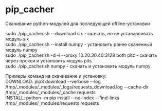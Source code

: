 # pip_cacher
Скачивание python-модулей для последующей offline-установки  

sudo ./pip_cacher.sh --download six		- скачать, но не устанавливать модуль six  
sudo ./pip_cacher.sh --install numpy		- установить ранее скаченный модуль numpy  
sudo ./pip_cacher.sh -d -i --proxy 10.20.30.40:3128	both pitz		- скачать через прокси и установить модуль pits  
sudo ./pip_cacher.sh numpy			- скачать и установить модуль numpy  

Примеры команд на скачивание и установку:  
DOWNLOAD: pip3 download --verbose --log /tmp/_modules/_modules/_logs/requests_download.log --cache-dir /tmp/_modules/_modules/_cache requests  
INSTALL: python -m pip install --no-index --find-links /tmp/_modules/_modules/requests requests  
